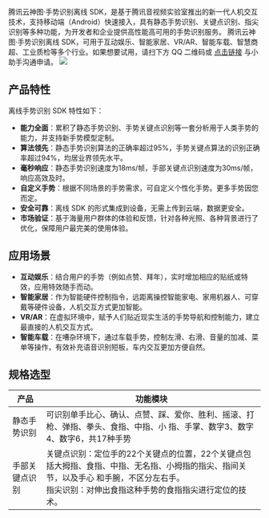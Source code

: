  腾讯云神图·手势识别离线 SDK，是基于腾讯音视频实验室推出的新一代人机交互技术，支持移动端（Android）快速接入，具有静态手势识别、关键点识别、指尖识别等多种功能，为开发者和企业提供高性能高可用的手势识别服务。 腾讯云神图·手势识别离线 SDK，可用于互动娱乐、智能家居、VR/AR、智能车载、智慧商超、工业质检等多个行业。如果想要试用，请扫下方 QQ 二维码或 [点击链接](https://cloud.tencent.com/online-service?from=doc_1101) 与小助手沟通申请。
 ![](https://main.qcloudimg.com/raw/1bfd4ac8482ddbad1fa2095b5f391be6.png)
 
##  产品特性
离线手势识别 SDK 特性如下：
- **能力全面**：累积了静态手势识别、手势关键点识别等一套分析用于人类手势的能力，并支持新手势模型定制。
- **算法领先**：静态手势识别算法的正确率超过95%，手势关键点算法的识别正确率超过94%，均居业界领先水平。
- **毫秒响应**：静态手势识别速度为18ms/帧，手部关键点识别速度为30ms/帧，响应高效及时。
- **自定义手势**：根据不同场景的手势需求，可自定义个性化手势。更多手势因您而定。  
- **安全可靠**：离线 SDK 的形式集成到设备，无需上传到云端，数据更安全。   
- **市场验证**：基于海量用户群体的体验和反馈，针对各种光照、各种背景进行了优化，保障用户最完美的使用体验。

## 应用场景
- **互动娱乐**：结合用户的手势（例如点赞、拜年），实时增加相应的贴纸或特效，应用特效随手而动。
- **智能家居**：作为智能硬件控制指令，远距离操控智能家电、家用机器人、可穿戴等硬件设备，人机交互方式更加智能。
- **VR/AR**：在虚拟环境中，赋予人们贴近现实生活的手势导航和控制能力，建立最直接的人机交互方式。
- **智能车载**：在嘈杂环境下，通过车载手势，控制左滑、右滑、音量的加减、菜单等操作，有效补充语音识别短板，车内交互更加方便自然。

## 规格选型

| 产品 | 功能模块 |
|---------|---------|
| 静态手势识别 | 可识别单手比心、确认、点赞、踩、爱你、胜利、摇滚、打枪、弹指、拳头、食指、中指、小 指、手掌、数字3、数字4、数字6，共17种手势 | 
| 手部关键点识别 | 关键点识别：定位手的22个关键点的位置，22个关键点包括大拇指、食指、中指、无名指、小拇指的指尖、指间关节，以及手心 和手腕，不区分左右手。<br>指尖识别：对伸出食指这种手势的食指指尖进行定位的技术。 | 



